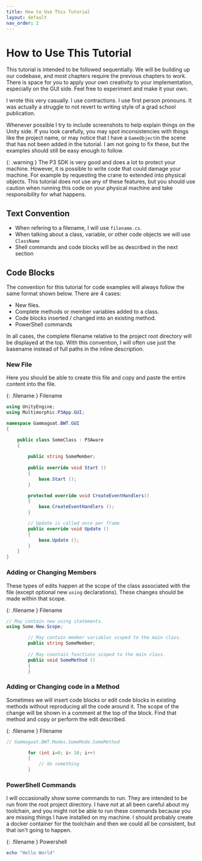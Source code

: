 ```yaml
---
title: How to Use This Tutorial
layout: default
nav_order: 2
---
```


# How to Use This Tutorial

This tutorial is intended to be followed sequentially. We will be building up our codebase, and most chapters require the previous chapters to work. There is space for you to apply your own creativity to your implementation, especially on the GUI side. Feel free to experiment and make it your own.

I wrote this very casually. I use contractions. I use first person pronouns. It was actually a struggle to not revert to writing style of a grad school publication.

Whenever possible I try to include screenshots to help explain things on the Unity side. If you look carefully, you may spot inconsistencies with things like the project name, or may notice that I have a `GameObject`in the scene that has not been added in the tutorial. I am not going to fix these, but the examples should still be easy enough to follow.

{: .warning }
The P3 SDK is very good and does a lot to protect your machine. However, it is possible to write code that could damage your machine. For example by requesting the crane to extended into physical objects. This tutorial does not use any of these features, but you should use caution when running this code on your physical machine and take responsibility for what happens.

## Text Convention

  * When refering to a filename, I will use `filename.cs`. 
  * When talking about a class, variable, or other code objects we will use `ClassName`
  * Shell commands and code blocks will be as described in the next section  

## Code Blocks

The convention for this tutorial for code examples will always follow the same format shown below. There are 4 cases:

  * New files.
  * Complete methods or member variables added to a class.
  * Code blocks inserted / changed into an existing method.
  * PowerShell commands

In all cases, the complete filename relative to the project root directory will be displayed at the top. With this convention, I will often use just the basename instead of full paths in the inline description.

### New File

Here you should be able to create this file and copy and paste the entire content into the file.

{: .filename }
Filename

```csharp
using UnityEngine;
using Multimorphic.P3App.GUI;

namespace Gammagoat.BWT.GUI
{

    public class SomeClass : P3Aware
    {
       
        public string SomeMember;
        
        public override void Start ()
        {
            base.Start ();
        }

        protected override void CreateEventHandlers()
        {
            base.CreateEventHandlers ();
        }

        // Update is called once per frame
        public override void Update ()
        {
            base.Update ();
        }
    }
}
```

### Adding or Changing Members

These types of edits happen at the scope of the class associated with the file (except optional new `using` declarations). These changes should be made within that scope.

{: .filename }
Filename

```csharp
// May contain new using statements.
using Some.New.Scope;

        // May contain member variables scoped to the main class.
        public string SomeMember;
        
        // May coontain functions scoped to the main class.
        public void SomeMethod ()
        {
        }

```

### Adding or Changing code in a Method

Sometimes we will insert code blocks or edit code blocks in existing methods without reproducing all the code around it. The scope of the change will be shown in a comment at the top of the block. Find that method and copy or perform the edit described.

{: .filename }
Filename

```csharp
// Gammagoat.BWT.Modes.SomeMode.SomeMethod

        for (int i=0; i< 10; i++)
        {
            // do something
        }
```

### PowerShell Commands

I will occasionally show some commands to run. They are intended to be run from the root project directory. I have not at all been careful about my toolchain, and you might not be able to run these commands because you are missing things I have installed on my machine. I should probably create a docker container for the toolchain and then we could all be consistent, but that isn't going to happen.

{: .filename }
Powershell

```powershell
echo "Hello World"
```